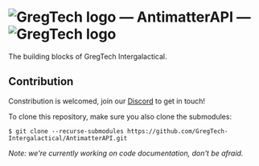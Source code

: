 # ![GregTech logo](https://i.imgur.com/9jkn0cO.png) &mdash; AntimatterAPI &mdash; ![GregTech logo](https://i.imgur.com/9jkn0cO.png) 

The building blocks of GregTech Intergalactical.

## Contribution

Constribution is welcomed, join our [Discord](https://discord.gg/9kM4bRj) to get in touch!

To clone this repository, make sure you also clone the submodules:

```
$ git clone --recurse-submodules https://github.com/GregTech-Intergalactical/AntimatterAPI.git
```

*Note: we're currently working on code documentation, don't be afraid.*
